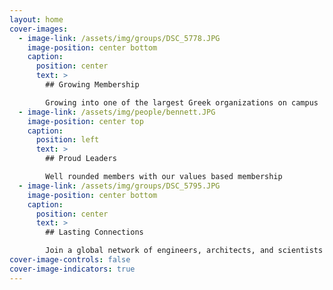 ```yaml
---
layout: home
cover-images:
  - image-link: /assets/img/groups/DSC_5778.JPG
    image-position: center bottom
    caption:
      position: center
      text: >
        ## Growing Membership

        Growing into one of the largest Greek organizations on campus
  - image-link: /assets/img/people/bennett.JPG
    image-position: center top
    caption:
      position: left
      text: >
        ## Proud Leaders

        Well rounded members with our values based membership
  - image-link: /assets/img/groups/DSC_5795.JPG
    image-position: center bottom
    caption:
      position: center
      text: >
        ## Lasting Connections

        Join a global network of engineers, architects, and scientists
cover-image-controls: false
cover-image-indicators: true
---
```

